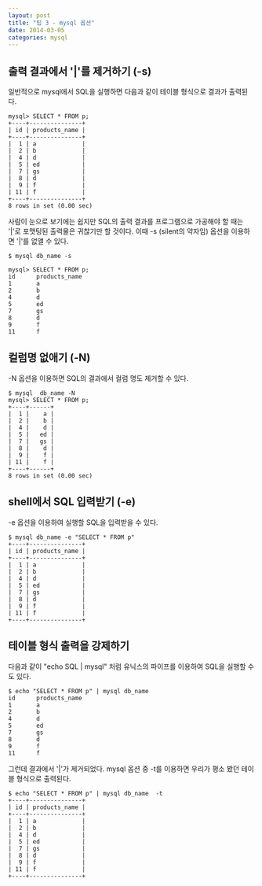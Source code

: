 ```yaml
---
layout: post
title: "팁 3 - mysql 옵션"
date: 2014-03-05 
categories: mysql
---
```


## 출력 결과에서 '|'를 제거하기 (-s)

일반적으로 mysql에서 SQL을 실행하면 다음과 같이 테이블 형식으로 결과가 출력된다.

    mysql> SELECT * FROM p;
    +----+---------------+
    | id | products_name |
    +----+---------------+
    |  1 | a             |
    |  2 | b             |
    |  4 | d             |
    |  5 | ed            |
    |  7 | gs            |
    |  8 | d             |
    |  9 | f             |
    | 11 | f             |
    +----+---------------+
    8 rows in set (0.00 sec)
 
사람이 눈으로 보기에는 쉽지만 SQL의 출력 결과를 프로그램으로 가공해야 할 때는 '|'로 포맷팅된 출력물은 귀찮기만 할 것이다. 이때 -s (silent의 약자임) 옵션을 이용하면 '|'를 없앨 수 있다.

    $ mysql db_name -s
     
    mysql> SELECT * FROM p;
    id      products_name
    1       a
    2       b
    4       d
    5       ed
    7       gs
    8       d
    9       f
    11      f

## 컬럼명 없애기 (-N)

-N 옵션을 이용하면 SQL의 결과에서 컬럼 명도 제거할 수 있다.

    $ mysql  db_name -N
    mysql> SELECT * FROM p;
    +----+------+
    |  1 |    a |
    |  2 |    b |
    |  4 |    d |
    |  5 |   ed |
    |  7 |   gs |
    |  8 |    d |
    |  9 |    f |
    | 11 |    f |
    +----+------+
    8 rows in set (0.00 sec)

## shell에서 SQL 입력받기 (-e)

-e 옵션을 이용하여 실행할 SQL을 입력받을 수 있다.

    $ mysql db_name -e "SELECT * FROM p"
    +----+---------------+
    | id | products_name |
    +----+---------------+
    |  1 | a             |
    |  2 | b             |
    |  4 | d             |
    |  5 | ed            |
    |  7 | gs            |
    |  8 | d             |
    |  9 | f             |
    | 11 | f             |
    +----+---------------+

## 테이블 형식 출력을 강제하기

다음과 같이 "echo SQL | mysql" 처럼 유닉스의 파이프를 이용하여 SQL을 실행할 수도 있다.

    $ echo "SELECT * FROM p" | mysql db_name
    id      products_name
    1       a
    2       b
    4       d
    5       ed
    7       gs
    8       d
    9       f
    11      f

그런데 결과에서 '|'가 제거되었다. mysql 옵션 중 -t를 이용하면 우리가 평소 봤던 테이블 형식으로 출력된다.

    $ echo "SELECT * FROM p" | mysql db_name  -t
    +----+---------------+
    | id | products_name |
    +----+---------------+
    |  1 | a             |
    |  2 | b             |
    |  4 | d             |
    |  5 | ed            |
    |  7 | gs            |
    |  8 | d             |
    |  9 | f             |
    | 11 | f             |
    +----+---------------+
